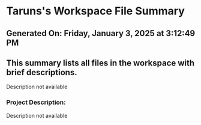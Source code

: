 # Taruns's Workspace File Summary
## Generated On: Friday, January 3, 2025 at 3:12:49 PM
This summary lists all files in the workspace with brief descriptions.
---
Description not available 
### Project Description:
 Description not available
